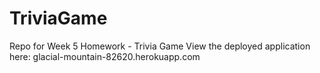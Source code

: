 # TriviaGame
Repo for Week 5 Homework - Trivia Game
View the deployed application here: glacial-mountain-82620.herokuapp.com
